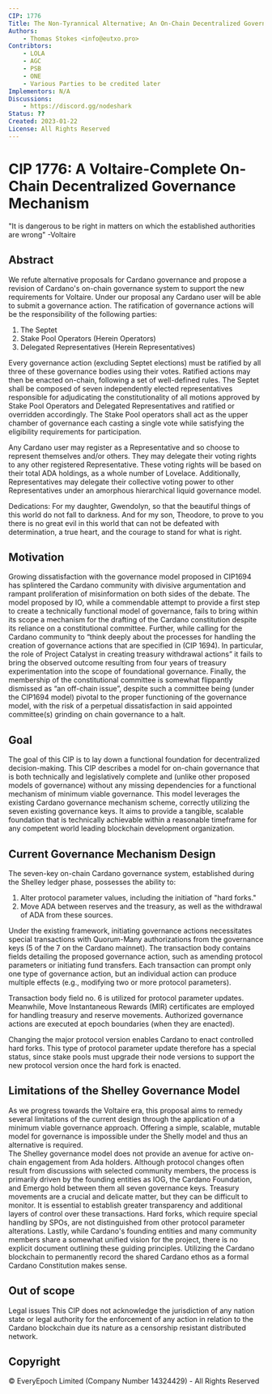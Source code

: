 ```yaml
---
CIP: 1776
Title: The Non-Tyrannical Alternative; An On-Chain Decentralized Governance Mechanism for Voltaire
Authors:
    - Thomas Stokes <info@eutxo.pro>
Contribtors:
    - LOLA
    - AGC
    - PSB
    - ONE
    - Various Parties to be credited later
Implementors: N/A
Discussions:
    - https://discord.gg/nodeshark
Status: ??
Created: 2023-01-22
License: All Rights Reserved
---
```


# CIP 1776: A Voltaire-Complete On-Chain Decentralized Governance Mechanism
"It is dangerous to be right in matters on which the established authorities are wrong" 
-Voltaire

## Abstract
We refute alternative proposals for Cardano governance and propose a revision of Cardano's on-chain governance system to support the new requirements for Voltaire. Under our proposal any Cardano user will be able to submit a governance action. The ratification of governance actions will be the responsibility of the following parties:

1.	The Septet
2.	Stake Pool Operators (Herein Operators)
3.	Delegated Representatives (Herein Representatives) 

Every governance action (excluding Septet elections) must be ratified by all three of these governance bodies using their votes. Ratified actions may then be enacted on-chain, following a set of well-defined rules.
The Septet shall be composed of seven independently elected representatives responsible for adjudicating the constitutionality of all motions approved by Stake Pool Operators and Delegated Representatives and ratified or overridden accordingly. 
The Stake Pool operators shall act as the upper chamber of governance each casting a single vote while satisfying the eligibility requirements for participation. 

Any Cardano user may register as a Representative and so choose to represent themselves and/or others. They may delegate their voting rights to any other registered Representative. These voting rights will be based on their total ADA holdings, as a whole number of Lovelace. Additionally, Representatives may delegate their collective voting power to other Representatives under an amorphous hierarchical liquid governance model.

Dedications: For my daughter, Gwendolyn, so that the beautiful things of this world do not fall to darkness. And for my son, Theodore, to prove to you there is no great evil in this world that can not be defeated with determination, a true heart, and the courage to stand for what is right.

## Motivation
Growing dissatisfaction with the governance model proposed in CIP1694 has splintered the Cardano community with divisive argumentation and rampant proliferation of misinformation on both sides of the debate. The model proposed by IO, while a commendable attempt to provide a first step to create a technically functional model of governance, fails to bring within its scope a mechanism for the drafting of the Cardano constitution despite its reliance on a constitutional committee. Further, while calling for the Cardano community to “think deeply about the processes for handling the creation of governance actions that are specified in (CIP 1694). In particular, the role of Project Catalyst in creating treasury withdrawal actions” it fails to bring the observed outcome resulting from four years of treasury experimentation into the scope of foundational governance. Finally, the membership of the constitutional committee is somewhat flippantly dismissed as “an off-chain issue”, despite such a committee being (under the CIP1694 model) pivotal to the proper functioning of the governance model, with the risk of a perpetual dissatisfaction in said appointed committee(s) grinding on chain governance to a halt. 

## Goal
The goal of this CIP is to lay down a functional foundation for decentralized decision-making. This CIP describes a model for on-chain governance that is both technically and legislatively complete and (unlike other proposed models of governance) without any missing dependencies for a functional mechanism of minimum viable governance. This model leverages the existing Cardano governance mechanism scheme, correctly utilizing the seven existing governance keys. It aims to provide a tangible, scalable foundation that is technically achievable within a reasonable timeframe for any competent world leading blockchain development organization.

## Current Governance Mechanism Design

The seven-key on-chain Cardano governance system, established during the Shelley ledger phase, possesses the ability to:

1.	Alter protocol parameter values, including the initiation of "hard forks."
2.	Move ADA between reserves and the treasury, as well as the withdrawal of ADA from these sources.

Under the existing framework, initiating governance actions necessitates special transactions with Quorum-Many authorizations from the governance keys (5 of the 7 on the Cardano mainnet). The transaction body contains fields detailing the proposed governance action, such as amending protocol parameters or initiating fund transfers. Each transaction can prompt only one type of governance action, but an individual action can produce multiple effects (e.g., modifying two or more protocol parameters).

Transaction body field no. 6 is utilized for protocol parameter updates. Meanwhile, Move Instantaneous Rewards (MIR) certificates are employed for handling treasury and reserve movements. Authorized governance actions are executed at epoch boundaries (when they are enacted).

Changing the major protocol version enables Cardano to enact controlled hard forks. This type of protocol parameter update therefore has a special status, since stake pools must upgrade their node versions to support the new protocol version once the hard fork is enacted.

## Limitations of the Shelley Governance Model

As we progress towards the Voltaire era, this proposal aims to remedy several limitations of the current design through the application of a minimum viable governance approach. Offering a simple, scalable, mutable model for governance is impossible under the Shelly model and thus an alternative is required.  
The Shelley governance model does not provide an avenue for active on-chain engagement from Ada holders. Although protocol changes often result from discussions with selected community members, the process is primarily driven by the founding entities as IOG, the Cardano Foundation, and Emergo hold between them all seven governance keys. 
Treasury movements are a crucial and delicate matter, but they can be difficult to monitor. It is essential to establish greater transparency and additional layers of control over these transactions.
Hard forks, which require special handling by SPOs, are not distinguished from other protocol parameter alterations.
Lastly, while Cardano's founding entities and many community members share a somewhat unified vision for the project, there is no explicit document outlining these guiding principles. Utilizing the Cardano blockchain to permanently record the shared Cardano ethos as a formal Cardano Constitution makes sense.

## Out of scope

Legal issues
This CIP does not acknowledge the jurisdiction of any nation state or legal authority for the enforcement of any action in relation to the Cardano blockchain due its nature as a censorship resistant distributed network.

## Copyright
© EveryEpoch Limited (Company Number 14324429) - All Rights Reserved

